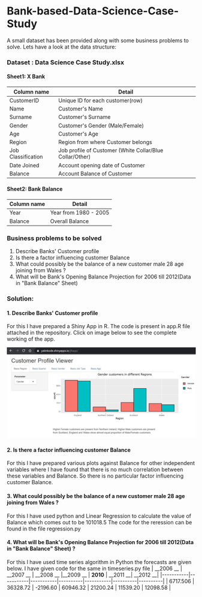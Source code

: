 # Bank-based-Data-Science-Case-Study
 A small dataset has been provided along with some business problems to solve. Lets have a look at the data structure:
 
### Dataset : Data Science Case Study.xlsx

#### Sheet1: X Bank
                                                         
| __Column name__    | __Detail__                                                 |
|--------------------|------------------------------------------------------------|
| CustomerID         |  Unique ID for each customer(row)                          |
| Name               |  Customer's Name                                           |
| Surname            |  Customer's Surname                                        |
| Gender             |  Customer's Gender (Male/Female)                           |
| Age                |  Customer's Age                                            |
| Region             |  Region from where Customer belongs                        |
| Job Classification |  Job profile of Customer (White Collar/Blue Collar/Other)  |
| Date Joined        |  Account opening date of Customer                          |
| Balance            |  Account Balance of Customer                               |

#### Sheet2: Bank Balance
                                                         
| __Column name__    | __Detail__                                                 |
|--------------------|------------------------------------------------------------|
| Year               |  Year from 1980 - 2005                                     |
| Balance            |  Overall Balance                                           |
 
 
 ### Business problems to be solved
 1. Describe Banks' Customer profile
 2. Is there a factor influencing customer Balance
 3. What could possibly be the balance of a new customer male 28 age joining from Wales ?
 4. What will be  Bank's Opening Balance Projection for 2006 till 2012(Data in "Bank Balance" Sheet)

### Solution:
 #### 1. Describe Banks' Customer profile

For this I have prepared a Shiny App in R. The code is present in app.R file attached in the repository. Click on image below to see the complete working of the app.

[![Watch the app](https://github.com/yatinkode/Bank-based-Data-Science-Case-Study/blob/master/images/shinycustprof.JPG)](https://yatinkode.shinyapps.io/jltapp/)

 #### 2. Is there a factor influencing customer Balance
 
For this I have prepared various plots against Balance for other independent variables where I have found that there is no much correlation between these variables and Balance. So there is no particular factor influencing customer Balance.


 #### 3. What could possibly be the balance of a new customer male 28 age joining from Wales ?
 
 For this I have used python and Linear Regression to calculate the value of Balance which comes out to be 101018.5
 The code for the reression can be found in the file regression.py
 
 
 #### 4. What will be  Bank's Opening Balance Projection for 2006 till 2012(Data in "Bank Balance" Sheet) ?
 
For this I have used time series algorithm in Python the forecasts are given below. I have given code for the same in timeseries.py file
| __2006 __ | __2007 __ | __2008 __ |__2009 __ | __2010__  | __2011 __| __2012 __|
|-----------|-----------|-----------|----------|-----------|----------|----------|
| 6717.506  | 36328.72  |  -2196.60 | 60946.32 | 21200.24  | 11539.20 | 12098.58 |

